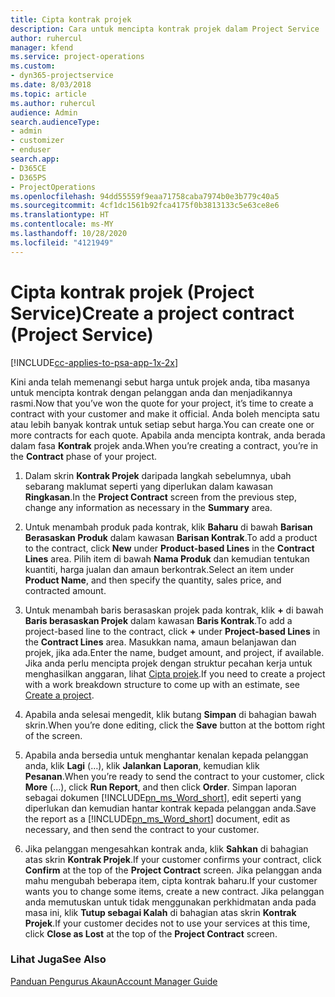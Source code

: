 ```yaml
---
title: Cipta kontrak projek
description: Cara untuk mencipta kontrak projek dalam Project Service
author: ruhercul
manager: kfend
ms.service: project-operations
ms.custom:
- dyn365-projectservice
ms.date: 8/03/2018
ms.topic: article
ms.author: ruhercul
audience: Admin
search.audienceType:
- admin
- customizer
- enduser
search.app:
- D365CE
- D365PS
- ProjectOperations
ms.openlocfilehash: 94dd55559f9eaa71758caba7974b0e3b779c40a5
ms.sourcegitcommit: 4cf1dc1561b92fca4175f0b3813133c5e63ce8e6
ms.translationtype: HT
ms.contentlocale: ms-MY
ms.lasthandoff: 10/28/2020
ms.locfileid: "4121949"
---
```

# <a name="create-a-project-contract-project-service"></a><span data-ttu-id="3d1b2-103">Cipta kontrak projek (Project Service)</span><span class="sxs-lookup"><span data-stu-id="3d1b2-103">Create a project contract (Project Service)</span></span>

[!INCLUDE[cc-applies-to-psa-app-1x-2x](../includes/cc-applies-to-psa-app-1x-2x.md)]

<span data-ttu-id="3d1b2-104">Kini anda telah memenangi sebut harga untuk projek anda, tiba masanya untuk mencipta kontrak dengan pelanggan anda dan menjadikannya rasmi.</span><span class="sxs-lookup"><span data-stu-id="3d1b2-104">Now that you’ve won the quote for your project, it’s time to create a contract with your customer and make it official.</span></span> <span data-ttu-id="3d1b2-105">Anda boleh mencipta satu atau lebih banyak kontrak untuk setiap sebut harga.</span><span class="sxs-lookup"><span data-stu-id="3d1b2-105">You can create one or more contracts for each quote.</span></span> <span data-ttu-id="3d1b2-106">Apabila anda mencipta kontrak, anda berada dalam fasa **Kontrak** projek anda.</span><span class="sxs-lookup"><span data-stu-id="3d1b2-106">When you’re creating a contract, you’re in the **Contract** phase of your project.</span></span>  
  
1. <span data-ttu-id="3d1b2-107">Dalam skrin **Kontrak Projek** daripada langkah sebelumnya, ubah sebarang maklumat seperti yang diperlukan dalam kawasan **Ringkasan**.</span><span class="sxs-lookup"><span data-stu-id="3d1b2-107">In the **Project Contract** screen from the previous step, change any information as necessary in the **Summary** area.</span></span>  
  
2. <span data-ttu-id="3d1b2-108">Untuk menambah produk pada kontrak, klik **Baharu** di bawah **Barisan Berasaskan Produk** dalam kawasan **Barisan Kontrak**.</span><span class="sxs-lookup"><span data-stu-id="3d1b2-108">To add a product to the contract, click **New** under **Product-based Lines** in the **Contract Lines** area.</span></span> <span data-ttu-id="3d1b2-109">Pilih item di bawah **Nama Produk** dan kemudian tentukan kuantiti, harga jualan dan amaun berkontrak.</span><span class="sxs-lookup"><span data-stu-id="3d1b2-109">Select an item under **Product Name**, and then specify the quantity, sales price, and contracted amount.</span></span>  
  
3. <span data-ttu-id="3d1b2-110">Untuk menambah baris berasaskan projek pada kontrak, klik **+** di bawah **Baris berasaskan Projek** dalam kawasan **Baris Kontrak**.</span><span class="sxs-lookup"><span data-stu-id="3d1b2-110">To add a project-based line to the contract, click **+** under **Project-based Lines** in the **Contract Lines** area.</span></span> <span data-ttu-id="3d1b2-111">Masukkan nama, amaun belanjawan dan projek, jika ada.</span><span class="sxs-lookup"><span data-stu-id="3d1b2-111">Enter the name, budget amount, and project, if available.</span></span> <span data-ttu-id="3d1b2-112">Jika anda perlu mencipta projek dengan struktur pecahan kerja untuk menghasilkan anggaran, lihat [Cipta projek](../psa/create-project.md).</span><span class="sxs-lookup"><span data-stu-id="3d1b2-112">If you need to create a project with a work breakdown structure to come up with an estimate, see [Create a project](../psa/create-project.md).</span></span>  
  
4. <span data-ttu-id="3d1b2-113">Apabila anda selesai mengedit, klik butang **Simpan** di bahagian bawah skrin.</span><span class="sxs-lookup"><span data-stu-id="3d1b2-113">When you’re done editing, click the **Save** button at the bottom right of the screen.</span></span>  
  
5. <span data-ttu-id="3d1b2-114">Apabila anda bersedia untuk menghantar kenalan kepada pelanggan anda, klik **Lagi** (…), klik **Jalankan Laporan**, kemudian klik **Pesanan**.</span><span class="sxs-lookup"><span data-stu-id="3d1b2-114">When you’re ready to send the contract to your customer, click **More** (…), click **Run Report**, and then click **Order**.</span></span> <span data-ttu-id="3d1b2-115">Simpan laporan sebagai dokumen [!INCLUDE[pn_ms_Word_short](../includes/pn-ms-word-short.md)], edit seperti yang diperlukan dan kemudian hantar kontrak kepada pelanggan anda.</span><span class="sxs-lookup"><span data-stu-id="3d1b2-115">Save the report as a [!INCLUDE[pn_ms_Word_short](../includes/pn-ms-word-short.md)] document, edit as necessary, and then send the contract to your customer.</span></span>  
  
6. <span data-ttu-id="3d1b2-116">Jika pelanggan mengesahkan kontrak anda, klik **Sahkan** di bahagian atas skrin **Kontrak Projek**.</span><span class="sxs-lookup"><span data-stu-id="3d1b2-116">If your customer confirms your contract, click **Confirm** at the top of the **Project Contract** screen.</span></span> <span data-ttu-id="3d1b2-117">Jika pelanggan anda mahu mengubah beberapa item, cipta kontrak baharu.</span><span class="sxs-lookup"><span data-stu-id="3d1b2-117">If your customer wants you to change some items, create a new contract.</span></span> <span data-ttu-id="3d1b2-118">Jika pelanggan anda memutuskan untuk tidak menggunakan perkhidmatan anda pada masa ini, klik **Tutup sebagai Kalah** di bahagian atas skrin **Kontrak Projek**.</span><span class="sxs-lookup"><span data-stu-id="3d1b2-118">If your customer decides not to use your services at this time, click **Close as Lost** at the top of the **Project Contract** screen.</span></span>  
  
### <a name="see-also"></a><span data-ttu-id="3d1b2-119">Lihat Juga</span><span class="sxs-lookup"><span data-stu-id="3d1b2-119">See Also</span></span>  
 [<span data-ttu-id="3d1b2-120">Panduan Pengurus Akaun</span><span class="sxs-lookup"><span data-stu-id="3d1b2-120">Account Manager Guide</span></span>](../psa/account-manager-guide.md)
